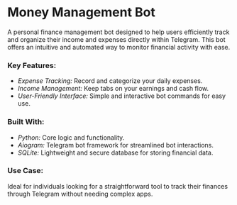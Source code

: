 <h1>Money Management Bot</h1>

A personal finance management bot designed to help users efficiently track and organize their income and expenses directly within Telegram. This bot offers an intuitive and automated way to monitor financial activity with ease.
<h3>Key Features:</h3>

- <i>Expense Tracking:</i> Record and categorize your daily expenses.
- <i>Income Management:</i> Keep tabs on your earnings and cash flow.
- <i>User-Friendly Interface:</i> Simple and interactive bot commands for easy use.

<h3>Built With:</h3>

- <i>Python:</i> Core logic and functionality.
- <i>Aiogram:</i> Telegram bot framework for streamlined bot interactions.
- <i>SQLite:</i> Lightweight and secure database for storing financial data.

<h3>Use Case:</h3>

Ideal for individuals looking for a straightforward tool to track their finances through Telegram without needing complex apps.

